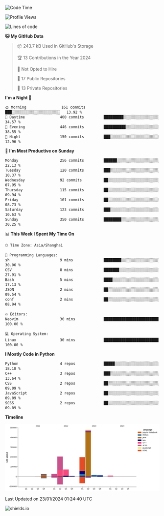 <!--START_SECTION:waka-->
![Code Time](http://img.shields.io/badge/Code%20Time-373%20hrs%2026%20mins-blue)

![Profile Views](http://img.shields.io/badge/Profile%20Views-0-blue)

![Lines of code](https://img.shields.io/badge/From%20Hello%20World%20I%27ve%20Written-1.0%20million%20lines%20of%20code-blue)

**🐱 My GitHub Data** 

> 📦 243.7 kB Used in GitHub's Storage 
 > 
> 🏆 13 Contributions in the Year 2024
 > 
> 🚫 Not Opted to Hire
 > 
> 📜 17 Public Repositories 
 > 
> 🔑 13 Private Repositories 
 > 
**I'm a Night 🦉** 

```text
🌞 Morning                161 commits         ███░░░░░░░░░░░░░░░░░░░░░░   13.92 % 
🌆 Daytime                400 commits         █████████░░░░░░░░░░░░░░░░   34.57 % 
🌃 Evening                446 commits         ██████████░░░░░░░░░░░░░░░   38.55 % 
🌙 Night                  150 commits         ███░░░░░░░░░░░░░░░░░░░░░░   12.96 % 
```
📅 **I'm Most Productive on Sunday** 

```text
Monday                   256 commits         ██████░░░░░░░░░░░░░░░░░░░   22.13 % 
Tuesday                  120 commits         ███░░░░░░░░░░░░░░░░░░░░░░   10.37 % 
Wednesday                92 commits          ██░░░░░░░░░░░░░░░░░░░░░░░   07.95 % 
Thursday                 115 commits         ██░░░░░░░░░░░░░░░░░░░░░░░   09.94 % 
Friday                   101 commits         ██░░░░░░░░░░░░░░░░░░░░░░░   08.73 % 
Saturday                 123 commits         ███░░░░░░░░░░░░░░░░░░░░░░   10.63 % 
Sunday                   350 commits         ████████░░░░░░░░░░░░░░░░░   30.25 % 
```


📊 **This Week I Spent My Time On** 

```text
🕑︎ Time Zone: Asia/Shanghai

💬 Programming Languages: 
sh                       9 mins              ████████░░░░░░░░░░░░░░░░░   30.06 % 
CSV                      8 mins              ███████░░░░░░░░░░░░░░░░░░   27.91 % 
Bash                     5 mins              ████░░░░░░░░░░░░░░░░░░░░░   17.13 % 
JSON                     2 mins              ██░░░░░░░░░░░░░░░░░░░░░░░   09.54 % 
conf                     2 mins              ██░░░░░░░░░░░░░░░░░░░░░░░   08.94 % 

🔥 Editors: 
Neovim                   30 mins             █████████████████████████   100.00 % 

💻 Operating System: 
Linux                    30 mins             █████████████████████████   100.00 % 
```

**I Mostly Code in Python** 

```text
Python                   4 repos             █████░░░░░░░░░░░░░░░░░░░░   18.18 % 
C++                      3 repos             ███░░░░░░░░░░░░░░░░░░░░░░   13.64 % 
CSS                      2 repos             ██░░░░░░░░░░░░░░░░░░░░░░░   09.09 % 
JavaScript               2 repos             ██░░░░░░░░░░░░░░░░░░░░░░░   09.09 % 
SCSS                     2 repos             ██░░░░░░░░░░░░░░░░░░░░░░░   09.09 % 
```



**Timeline**

![Lines of Code chart](https://raw.githubusercontent.com/kopp4/kopp4/main/assets/bar_graph.png)


 Last Updated on 23/01/2024 01:24:40 UTC
<!--END_SECTION:waka-->
![shields.io](https://img.shields.io/github/commit-activity/w/kopp4/kopp4?color=g&label=abusing%20bot&style=flat-square)
